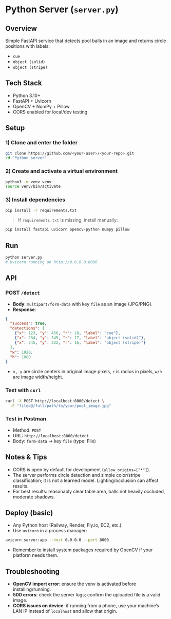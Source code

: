 # Python Server (`server.py`)

## Overview
Simple FastAPI service that detects pool balls in an image and returns circle positions with labels:
- `cue`
- `object (solid)`
- `object (stripe)`

## Tech Stack
- Python 3.10+  
- FastAPI + Uvicorn  
- OpenCV + NumPy + Pillow  
- CORS enabled for local/dev testing

## Setup

### 1) Clone and enter the folder
```bash
git clone https://github.com/<your-user>/<your-repo>.git
cd "Python server"
```

### 2) Create and activate a virtual environment
```bash
python3 -m venv venv
source venv/bin/activate
```

### 3) Install dependencies
```bash
pip install -r requirements.txt
```

> If `requirements.txt` is missing, install manually:
```bash
pip install fastapi uvicorn opencv-python numpy pillow
```

## Run
```bash
python server.py
# Uvicorn running on http://0.0.0.0:8000
```

## API

### POST `/detect`
- **Body**: `multipart/form-data` with key `file` as an image (JPG/PNG).
- **Response**:
```json
{
  "success": true,
  "detections": [
    {"x": 123, "y": 456, "r": 18, "label": "cue"},
    {"x": 234, "y": 345, "r": 17, "label": "object (solid)"},
    {"x": 345, "y": 222, "r": 16, "label": "object (stripe)"}
  ],
  "w": 1920,
  "h": 1080
}
```
- `x, y` are circle centers in original image pixels, `r` is radius in pixels, `w/h` are image width/height.

### Test with `curl`
```bash
curl -X POST http://localhost:8000/detect \
  -F "file=@/full/path/to/your/pool_image.jpg"
```

### Test in Postman
- Method: `POST`
- URL: `http://localhost:8000/detect`
- Body: `form-data` → key `file` (type: File)

## Notes & Tips
- CORS is open by default for development (`allow_origins=["*"]`).
- The server performs circle detection and simple color/stripe classification; it is not a learned model. Lighting/occlusion can affect results.
- For best results: reasonably clear table area, balls not heavily occluded, moderate shadows.

## Deploy (basic)
- Any Python host (Railway, Render, Fly.io, EC2, etc.)
- Use `uvicorn` in a process manager:
```bash
uvicorn server:app --host 0.0.0.0 --port 8000
```
- Remember to install system packages required by OpenCV if your platform needs them.

## Troubleshooting
- **OpenCV import error**: ensure the venv is activated before installing/running.
- **500 errors**: check the server logs; confirm the uploaded file is a valid image.
- **CORS issues on device**: if running from a phone, use your machine’s LAN IP instead of `localhost` and allow that origin.
